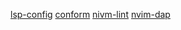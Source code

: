 [lsp-config](https://github.com/neovim/nvim-lspconfig/blob/master/doc/configs.md)
[conform](https://github.com/stevearc/conform.nvim)
[nivm-lint](https://github.com/mfussenegger/nvim-lint)
[nvim-dap](https://github.com/mfussenegger/nvim-dap/wiki/Debug-Adapter-installation)
